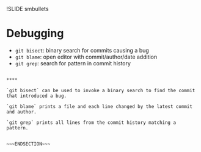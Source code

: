 !SLIDE smbullets
# Debugging

* `git bisect`: binary search for commits causing a bug
* `git blame`: open editor with commit/author/date addition
* `git grep`: search for pattern in commit history

~~~SECTION:handouts~~~

****

`git bisect` can be used to invoke a binary search to find the commit that introduced a bug.

`git blame` prints a file and each line changed by the latest commit and author.

`git grep` prints all lines from the commit history matching a pattern.


~~~ENDSECTION~~~
